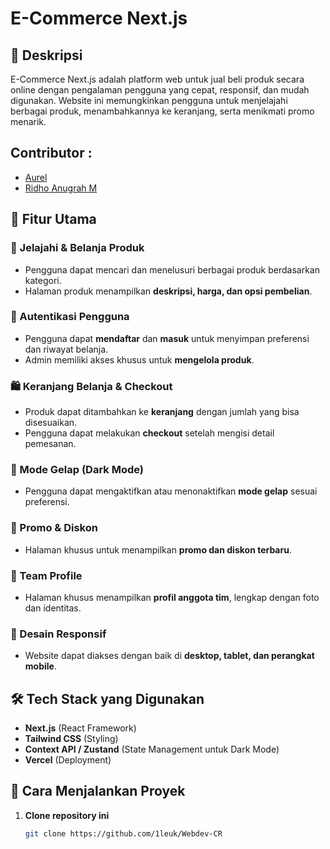 # **E-Commerce Next.js**

## 📌 Deskripsi

E-Commerce Next.js adalah platform web untuk jual beli produk secara online dengan pengalaman pengguna yang cepat, responsif, dan mudah digunakan. Website ini memungkinkan pengguna untuk menjelajahi berbagai produk, menambahkannya ke keranjang, serta menikmati promo menarik.

## Contributor :

- [Aurel](https://github.com/aureliasyrch)
- [Ridho Anugrah M](https://github.com/ridhomul)

## 🚀 Fitur Utama

### 🛒 Jelajahi & Belanja Produk

- Pengguna dapat mencari dan menelusuri berbagai produk berdasarkan kategori.
- Halaman produk menampilkan **deskripsi, harga, dan opsi pembelian**.

### 🔑 Autentikasi Pengguna

- Pengguna dapat **mendaftar** dan **masuk** untuk menyimpan preferensi dan riwayat belanja.
- Admin memiliki akses khusus untuk **mengelola produk**.

### 🛍 Keranjang Belanja & Checkout

- Produk dapat ditambahkan ke **keranjang** dengan jumlah yang bisa disesuaikan.
- Pengguna dapat melakukan **checkout** setelah mengisi detail pemesanan.

### 🌙 Mode Gelap (Dark Mode)

- Pengguna dapat mengaktifkan atau menonaktifkan **mode gelap** sesuai preferensi.

### 📢 Promo & Diskon

- Halaman khusus untuk menampilkan **promo dan diskon terbaru**.

### 👥 Team Profile

- Halaman khusus menampilkan **profil anggota tim**, lengkap dengan foto dan identitas.

### 📱 Desain Responsif

- Website dapat diakses dengan baik di **desktop, tablet, dan perangkat mobile**.

## 🛠 Tech Stack yang Digunakan

- **Next.js** (React Framework)
- **Tailwind CSS** (Styling)
- **Context API / Zustand** (State Management untuk Dark Mode)
- **Vercel** (Deployment)

## 🚀 Cara Menjalankan Proyek

1. **Clone repository ini**
   ```bash
   git clone https://github.com/1leuk/Webdev-CR
   ```
